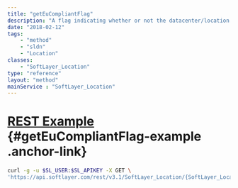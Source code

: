 ```yaml
---
title: "getEuCompliantFlag"
description: "A flag indicating whether or not the datacenter/location is EU compliant."
date: "2018-02-12"
tags:
    - "method"
    - "sldn"
    - "Location"
classes:
    - "SoftLayer_Location"
type: "reference"
layout: "method"
mainService : "SoftLayer_Location"
---
```


# [REST Example](#getEuCompliantFlag-example) <a href="/article/rest/"><i class="fas fa-question"></i></a> {#getEuCompliantFlag-example .anchor-link} 
```bash
curl -g -u $SL_USER:$SL_APIKEY -X GET \
'https://api.softlayer.com/rest/v3.1/SoftLayer_Location/{SoftLayer_LocationID}/getEuCompliantFlag'
```
